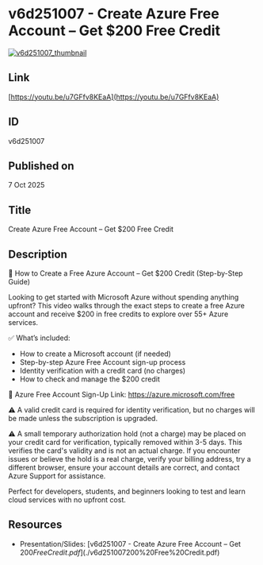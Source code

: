 # v6d251007 - Create Azure Free Account – Get $200 Free Credit

[![v6d251007_thumbnail](./v6d251007_thumbnail.png)](https://youtu.be/u7GFfv8KEaA)

## Link

[https://youtu.be/u7GFfv8KEaA](https://youtu.be/u7GFfv8KEaA)

## ID

v6d251007

## Published on

7 Oct 2025

## Title

Create Azure Free Account – Get $200 Free Credit

## Description

🚀 How to Create a Free Azure Account – Get $200 Credit (Step-by-Step Guide)

Looking to get started with Microsoft Azure without spending anything upfront? This video walks through the exact steps to create a free Azure account and receive $200 in free credits to explore over 55+ Azure services.

✅ What’s included:

* How to create a Microsoft account (if needed)
* Step-by-step Azure Free Account sign-up process
* Identity verification with a credit card (no charges)
* How to check and manage the $200 credit

🔗 Azure Free Account Sign-Up Link: <https://azure.microsoft.com/free>

⚠️ A valid credit card is required for identity verification, but no charges will be made unless the subscription is upgraded.

⚠️ A small temporary authorization hold (not a charge) may be placed on your credit card for verification, typically removed within 3-5 days. This verifies the card's validity and is not an actual charge. If you encounter issues or believe the hold is a real charge, verify your billing address, try a different browser, ensure your account details are correct, and contact Azure Support for assistance.

Perfect for developers, students, and beginners looking to test and learn cloud services with no upfront cost.

## Resources

* Presentation/Slides: [v6d251007 - Create Azure Free Account – Get $200 Free Credit.pdf](./v6d251007%20-%20Create%20Azure%20Free%20Account%20–%20Get%20$200%20Free%20Credit.pdf)
